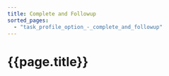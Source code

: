 ```yaml
---
title: Complete and Followup
sorted_pages:
  - "task_profile_option_-_complete_and_followup"
---
```

# {{page.title}}

